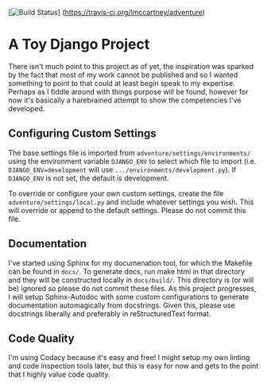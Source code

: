 [![Build Status](https://travis-ci.org/lmccartney/adventure.svg?branch=master)]
(https://travis-ci.org/lmccartney/adventure)

# A Toy Django Project

There isn't much point to this project as of yet, the inspiration was sparked by
the fact that most of my work cannot be published and so I wanted something to 
point to that could at least begin speak to my expertise. Perhaps as I fiddle 
around with things purpose will be found, however for now it's basically a 
harebrained attempt to show the competencies I've developed.

## Configuring Custom Settings

The base settings file is imported from `adventure/settings/environments/` using
the environment variable `DJANGO_ENV` to select which file to import (i.e.
`DJANGO_ENV=development` will use `.../environments/development.py`). If 
`DJANGO_ENV` is not set, the default is development.

To override or configure your own custom settings, create the file
`adventure/settings/local.py` and include whatever settings you wish. This
will override or append to the default settings. Please do not commit this file.

## Documentation

I've started using Sphinx for my documenation tool, for which the Makefile can
be found in `docs/`. To generate docs, run make html in that directory and they
will be constructed locally in `docs/build/`. This directory is (or will be)
ignored so please do not commit these files. As this project progresses, I will
setup Sphinx-Autodoc with some custom configurations to generate documentation
automagically from docstrings. Given this, please use docstrings liberally and
preferably in reStructuredText format.

## Code Quality

I'm using Codacy because it's easy and free! I might setup my own linting and
code inspection tools later, but this is easy for now and gets to the point
that I highly value code quality.
